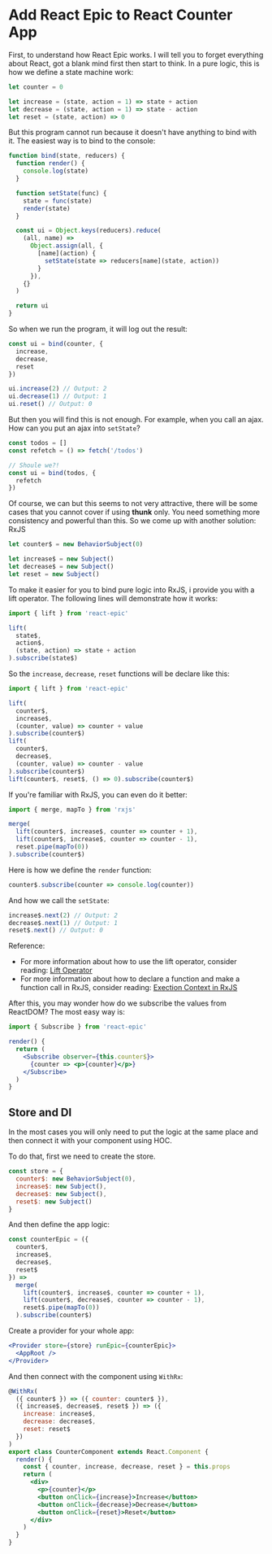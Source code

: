 # Add React Epic to React Counter App

First, to understand how React Epic works. I will tell you to forget everything about React, got a blank mind first then start to think. In a pure logic, this is how we define a state machine work:

```jsx
let counter = 0

let increase = (state, action = 1) => state + action
let decrease = (state, action = 1) => state - action
let reset = (state, action) => 0
```

But this program cannot run because it doesn't have anything to bind with it. The easiest way is to bind to the console:

```jsx
function bind(state, reducers) {
  function render() {
    console.log(state)
  }

  function setState(func) {
    state = func(state)
    render(state)
  }

  const ui = Object.keys(reducers).reduce(
    (all, name) =>
      Object.assign(all, {
        [name](action) {
          setState(state => reducers[name](state, action))
        }
      }),
    {}
  )

  return ui
}
```

So when we run the program, it will log out the result:

```jsx
const ui = bind(counter, {
  increase,
  decrease,
  reset
})

ui.increase(2) // Output: 2
ui.decrease(1) // Output: 1
ui.reset() // Output: 0
```

But then you will find this is not enough. For example, when you call an ajax. How can you put an ajax into `setState`?

```jsx
const todos = []
const refetch = () => fetch('/todos')

// Shoule we?!
const ui = bind(todos, {
  refetch
})
```

Of course, we can but this seems to not very attractive, there will be some cases that you cannot cover if using **thunk** only. You need something more consistency and powerful than this. So we come up with another solution: RxJS

```jsx
let counter$ = new BehaviorSubject(0)

let increase$ = new Subject()
let decrease$ = new Subject()
let reset = new Subject()
```

To make it easier for you to bind pure logic into RxJS, i provide you with a lift operator. The following lines will demonstrate how it works:

```jsx
import { lift } from 'react-epic'

lift(
  state$,
  action$,
  (state, action) => state + action
).subscribe(state$)
```

So the `increase`, `decrease`, `reset` functions will be declare like this:

```jsx
import { lift } from 'react-epic'

lift(
  counter$,
  increase$,
  (counter, value) => counter + value
).subscribe(counter$)
lift(
  counter$,
  decrease$,
  (counter, value) => counter - value
).subscribe(counter$)
lift(counter$, reset$, () => 0).subscribe(counter$)
```

If you're familiar with RxJS, you can even do it better:

```jsx
import { merge, mapTo } from 'rxjs'

merge(
  lift(counter$, increase$, counter => counter + 1),
  lift(counter$, increase$, counter => counter - 1),
  reset.pipe(mapTo(0))
).subscribe(counter$)
```

Here is how we define the `render` function:

```jsx
counter$.subscribe(counter => console.log(counter))
```

And how we call the `setState`:

```jsx
increase$.next(2) // Output: 2
decrease$.next(1) // Output: 1
reset$.next() // Output: 0
```

Reference:

- For more information about how to use the lift operator, consider reading: [Lift Operator](LiftOperator.md)
- For more information about how to declare a function and make a function call in RxJS, consider reading: [Exection Context in RxJS](RxJSExecutionContext.md)

After this, you may wonder how do we subscribe the values from ReactDOM? The most easy way is:

```jsx
import { Subscribe } from 'react-epic'

render() {
  return (
    <Subscribe observer={this.counter$}>
      {counter => <p>{counter}</p>}
    </Subscribe>
  )
}
```

## Store and DI

In the most cases you will only need to put the logic at the same place and then connect it with your component using HOC.

To do that, first we need to create the store.

```jsx
const store = {
  counter$: new BehaviorSubject(0),
  increase$: new Subject(),
  decrease$: new Subject(),
  reset$: new Subject()
}
```

And then define the app logic:

```jsx
const counterEpic = ({
  counter$,
  increase$,
  decrease$,
  reset$
}) =>
  merge(
    lift(counter$, increase$, counter => counter + 1),
    lift(counter$, decrease$, counter => counter - 1),
    reset$.pipe(mapTo(0))
  ).subscribe(counter$)
```

Create a provider for your whole app:

```jsx
<Provider store={store} runEpic={counterEpic}>
  <AppRoot />
</Provider>
```

And then connect with the component using `WithRx`:

```jsx
@WithRx(
  ({ counter$ }) => ({ counter: counter$ }),
  ({ increase$, decrease$, reset$ }) => ({
    increase: increase$,
    decrease: decrease$,
    reset: reset$
  })
)
export class CounterComponent extends React.Component {
  render() {
    const { counter, increase, decrease, reset } = this.props
    return (
      <div>
        <p>{counter}</p>
        <button onClick={increase}>Increase</button>
        <button onClick={decrease}>Decrease</button>
        <button onClick={reset}>Reset</button>
      </div>
    )
  }
}
```
